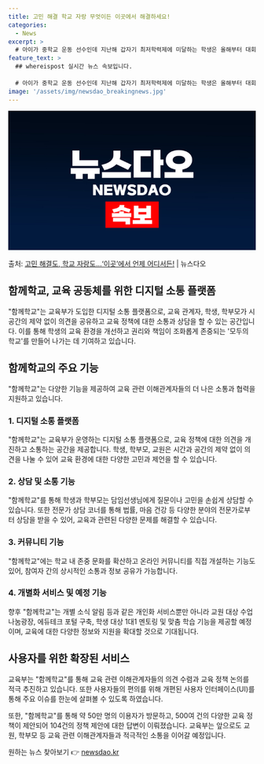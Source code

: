 ```yaml
---
title: 고민 해결 학교 자랑 무엇이든 이곳에서 해결하세요!
categories:
  - News
excerpt: >
  # 아이가 중학교 운동 선수인데 지난해 갑자기 최저학력제에 미달하는 학생은 올해부터 대회 출전이 어렵다고 해…
feature_text: >
  ## whereispost 실시간 뉴스 속보입니다.

  # 아이가 중학교 운동 선수인데 지난해 갑자기 최저학력제에 미달하는 학생은 올해부터 대회 출전이 어렵다고 해…
image: '/assets/img/newsdao_breakingnews.jpg'
---
```


![뉴스다오 속보](/assets/img/newsdao_breakingnews.jpg)

<p>출처: <a href="https://newsdao.kr/3357" rel="dofollow">고민 해결도, 학교 자랑도…‘이곳’에서 언제 어디서든!</a> | 뉴스다오</p>

<h2>함께학교, 교육 공동체를 위한 디지털 소통 플랫폼</h2>

<p data-ke-size="size16">"함께학교"는 교육부가 도입한 디지털 소통 플랫폼으로, 교육 관계자, 학생, 학부모가 시공간의 제약 없이 의견을 공유하고 교육 정책에 대한 소통과 상담을 할 수 있는 공간입니다. 이를 통해 학생의 교육 환경을 개선하고 권리와 책임이 조화롭게 존중되는 '모두의 학교'를 만들어 나가는 데 기여하고 있습니다.</p>

<h2 data-ke-size="size26">함께학교의 주요 기능</h2>

<p data-ke-size="size16">"함께학교"는 다양한 기능을 제공하여 교육 관련 이해관계자들의 더 나은 소통과 협력을 지원하고 있습니다.</p>

<h3>1. 디지털 소통 플랫폼</h3>

<p data-ke-size="size16">"함께학교"는 교육부가 운영하는 디지털 소통 플랫폼으로, 교육 정책에 대한 의견을 개진하고 소통하는 공간을 제공합니다. 학생, 학부모, 교원은 시간과 공간의 제약 없이 의견을 나눌 수 있어 교육 환경에 대한 다양한 고민과 제언을 할 수 있습니다.</p>

<h3>2. 상담 및 소통 기능</h3>

<p data-ke-size="size16">"함께학교"를 통해 학생과 학부모는 담임선생님에게 질문이나 고민을 손쉽게 상담할 수 있습니다. 또한 전문가 상담 코너를 통해 법률, 마음 건강 등 다양한 분야의 전문가로부터 상담을 받을 수 있어, 교육과 관련된 다양한 문제를 해결할 수 있습니다.</p>

<h3>3. 커뮤니티 기능</h3>

<p data-ke-size="size16">"함께학교"에는 학교 내 존중 문화를 확산하고 온라인 커뮤니티를 직접 개설하는 기능도 있어, 참여자 간의 상시적인 소통과 정보 공유가 가능합니다.</p>

<h3>4. 개별화 서비스 및 예정 기능</h3>

<p data-ke-size="size16">향후 "함께학교"는 개별 소식 알림 등과 같은 개인화 서비스뿐만 아니라 교원 대상 수업나눔광장, 에듀테크 포털 구축, 학생 대상 1대1 멘토링 및 맞춤 학습 기능을 제공할 예정이며, 교육에 대한 다양한 정보와 지원을 확대할 것으로 기대됩니다.</p>

<h2 data-ke-size="size26">사용자를 위한 확장된 서비스</h2>

<p data-ke-size="size16">교육부는 "함께학교"를 통해 교육 관련 이해관계자들의 의견 수렴과 교육 정책 논의를 적극 추진하고 있습니다. 또한 사용자들의 편의를 위해 개편된 사용자 인터페이스(UI)를 통해 주요 이슈를 한눈에 살펴볼 수 있도록 하였습니다.</p>

<p data-ke-size="size16">또한, "함께학교"를 통해 약 50만 명의 이용자가 방문하고, 500여 건의 다양한 교육 정책이 제안되어 104건의 정책 제안에 대한 답변이 이뤄졌습니다. 교육부는 앞으로도 교원, 학부모 등 교육 관련 이해관계자들과 적극적인 소통을 이어갈 예정입니다.</p> 

원하는 뉴스 찾아보기 👉 <a href="https://newsdao.kr" rel="dofollow">newsdao.kr</a>


